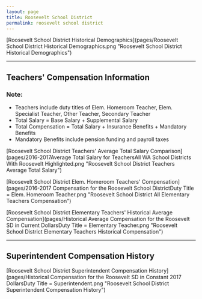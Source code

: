 ```yaml
---
layout: page
title: Roosevelt School District
permalink: roosevelt school district
---
```



[Roosevelt School District Historical Demographics](pages/Roosevelt School District Historical Demographics.png "Roosevelt School District Historical Demographics")

___

## Teachers' Compensation Information
### Note:
- Teachers include duty titles of Elem. Homeroom Teacher, Elem. Specialist Teacher, Other Teacher, Secondary Teacher
- Total Salary = Base Salary + Supplemental Salary
- Total Compensation = Total Salary + Insurance Benefits + Mandatory Benefits
- Mandatory Benefits include pension funding and payroll taxes

[Roosevelt School District Teachers' Average Total Salary Comparison](pages/2016-2017Average Total Salary for TeachersAll WA School Districts With Roosevelt Highlighted.png "Roosevelt School District Teachers Average Total Salary")

[Roosevelt School District Elem. Homeroom Teachers' Compensation](pages/2016-2017 Compensation for the Roosevelt School DistrictDuty Title = Elem. Homeroom Teacher.png "Roosevelt School District All Elementary Teachers Compensation")

[Roosevelt School District Elementary Teachers' Historical Average Compensation](pages/Historical Average Compensation for the Roosevelt SD in Current DollarsDuty Title = Elementary Teacher.png "Roosevelt School District Elementary Teachers Historical Compensation")


___

## Superintendent Compensation History

[Roosevelt School District Superintendent Compensation History](pages/Historical Compensation for the Roosevelt SD in Constant 2017 DollarsDuty Title = Superintendent.png "Roosevelt School District Superintendent Compensation History")

